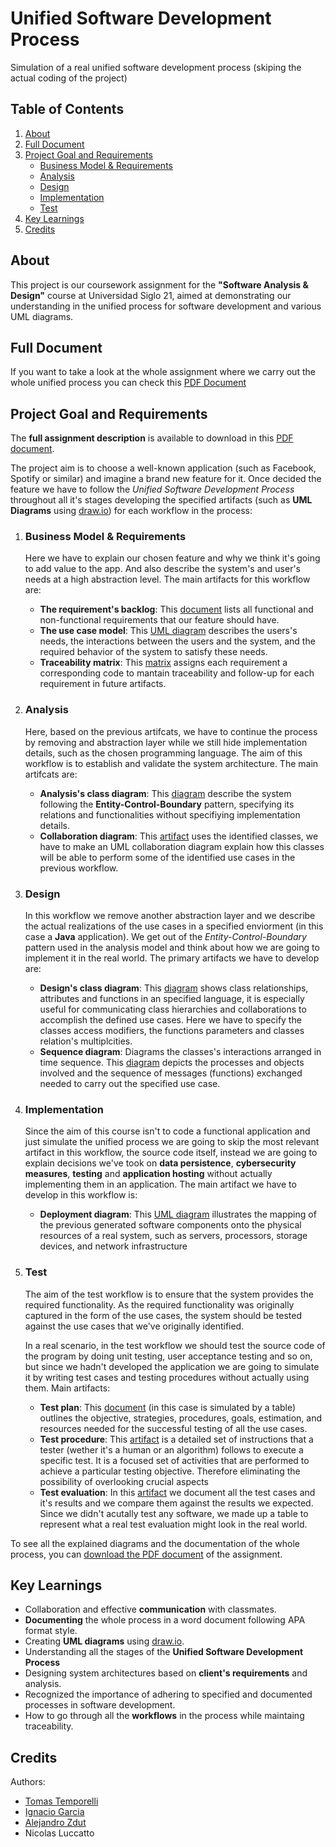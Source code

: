 # Unified Software Development Process
Simulation of a real unified software development process (skiping the actual coding of the project)

## Table of Contents
1. [About](#about)
2. [Full Document](#full-document)
3. [Project Goal and Requirements](#project-goal-and-requirements)
   * [Business Model & Requirements](#business-model--requirements)
   * [Analysis](#analysis)
   * [Design](#design)
   * [Implementation](#implementation)
   * [Test](#test)
4. [Key Learnings](#key-learnings)
5. [Credits](#credits)

## About
This project is our coursework assignment for the **"Software Analysis & Design"** course at Universidad Siglo 21, aimed at demonstrating our understanding in the unified process for software development and various UML diagrams.

## Full Document
If you want to take a look at the whole assignment where we carry out the whole unified process you can check this [PDF Document](https://drive.google.com/file/d/15fQvwXxpJI14_KzwigPEppETJDYhXhHS/view?usp=sharing)

## Project Goal and Requirements
The **full assignment description** is available to download in this [PDF document](https://drive.google.com/file/d/1G32OW6swVtnQwvlGCfs_VZZQCVRMvv71/view?usp=sharing).

The project aim is to choose a well-known application (such as Facebook, Spotify or similar) and imagine a brand new feature for it.
Once decided the feature we have to follow the _Unified Software Development Process_ throughout all it's stages developing the specified artifacts (such as **UML Diagrams** using [draw.io](https://draw.io)) for each workflow in the process:
  1. ### Business Model & Requirements
      Here we have to explain our chosen feature and why we think it's going to add value to the app. And also describe the system's and user's needs at a high abstraction level. The main artifacts for this workflow are:
     * **The requirement's backlog**: This [document](Business%20Model%20%26%20Requirements/Requirements%20Backlog.pdf) lists all functional and non-functional requirements that our feature should have.
     * **The use case model**: This [UML diagram](Business%20Model%20%26%20Requirements/Use%20Case%20Diagram.PNG) describes the users's needs, the interactions between the users and the system, and the required behavior of the system to satisfy these needs.
     * **Traceability matrix**: This [matrix](Business%20Model%20%26%20Requirements/Traceability%20Matrix.pdf) assigns each requirement a corresponding code to mantain traceability and follow-up for each requirement in future artifacts.
  2. ### Analysis
      Here, based on the previous artifcats, we have to continue the process by removing and abstraction layer while we still hide implementation details, such as the chosen programming language. The aim of this workflow is to establish and validate the system architecture. The main artifcats are:
     * **Analysis's class diagram**: This [diagram](Analysis/Analysis%27s%20class%20diagram.PNG) describe the system following the **Entity-Control-Boundary** pattern, specifying its relations and functionalities without specifiying implementation details.
     * **Collaboration diagram**: This [artifact](Analysis/Collaboration%20diagram.PNG) uses the identified classes, we have to make an UML collaboration diagram explain how this classes will be able to perform some of the identified use cases in the previous workflow.
  3. ### Design
      In this workflow we remove another abstraction layer and we describe the actual realizations of the use cases in a specified enviorment (in this case a **Java** application). We get out of the _Entity-Control-Boundary_ pattern used in the analysis model and think about how we are going to implement it in the real world. The primary artifacts we have to develop are:
     * **Design's class diagram**: This [diagram](Design/Design%27s%20class%20diagram.pdf) shows class relationships, attributes and functions in an specified language, it is especially useful for communicating class hierarchies and collaborations to accomplish the defined use cases. Here we have to specify the classes access modifiers, the functions parameters and classes relation's multiplcities.
     * **Sequence diagram**: Diagrams the classes's interactions arranged in time sequence. This [diagram](Design/Sequence%20diagram.PNG) depicts the processes and objects involved and the sequence of messages (functions) exchanged needed to carry out the specified use case.
  4. ### Implementation
     Since the aim of this course isn't to code a functional application and just simulate the unified process we are going to skip the most relevant artifact in this workflow, the source code itself, instead we are going to explain decisions we've took on **data persistence**, **cybersecurity measures**, **testing** and **application hosting** without actually implementing them in an application. The main artifact we have to develop in this workflow is:
     * **Deployment diagram**: This [UML diagram](Implementation/Deployment%20diagram.PNG) illustrates the mapping of the previous generated software components onto the physical resources of a real system, such as servers, processors, storage devices, and network infrastructure
  5. ### Test
     The aim of the test workflow is to ensure that the system provides the required functionality. As the required functionality was originally captured in the form of the use cases, the system should be tested against the use cases that we've originally identified.
     
     In a real scenario, in the test workflow we should test the source code of the program by doing unit testing, user acceptance testing and so on, but since we hadn't developed the application we are going to simulate it by writing test cases and testing procedures without actually using them. Main artifacts:
     * **Test plan**: This [document](Test/Test%20plan.PNG) (in this case is simulated by a table) outlines the objective, strategies, procedures, goals, estimation, and resources needed for the successful testing of all the use cases.
     *  **Test procedure**: This [artifact](Test/Test%20procedure.PNG) is a detailed set of instructions that a tester (wether it's a human or an algorithm) follows to execute a specific test. It is a focused set of activities that are performed to achieve a particular testing objective. Therefore eliminating the possibility of overlooking crucial aspects
     *  **Test evaluation**: In this [artifact](Test/Test%20evaluation.pdf) we document all the test cases and it's results and we compare them against the results we expected. Since we didn't acutally test any software, we made up a table to represent what a real test evaluation might look in the real world.

To see all the explained diagrams and the documentation of the whole process, you can [download the PDF document](https://drive.google.com/file/d/15fQvwXxpJI14_KzwigPEppETJDYhXhHS/view?usp=sharing) of the assignment.


## Key Learnings
* Collaboration and effective **communication** with classmates.
* **Documenting** the whole process in a word document following APA format style.
* Creating **UML diagrams** using [draw.io](https://draw.io).
* Understanding all the stages of the **Unified Software Development Process**
* Designing system architectures based on **client's requirements** and analysis.
* Recognized the importance of adhering to specified and documented processes in software development.
* How to go through all the **workflows** in the process while maintaing traceability.

## Credits
Authors:
* [Tomas Temporelli](github.com/tototempo)
* [Ignacio Garcia](github.com/nachog2000)
* [Alejandro Zdut](github.com/alezdut)
* Nicolas Luccatto
